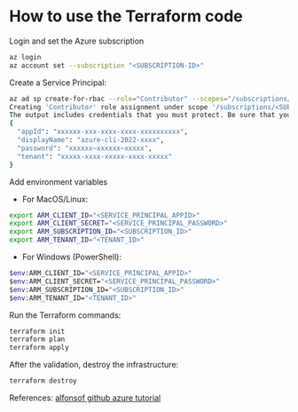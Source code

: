 # How to use the Terraform code

Login and set the Azure subscription

```bash
az login  
az account set --subscription "<SUBSCRIPTION-ID>"
```

Create a Service Principal:

```bash
az ad sp create-for-rbac --role="Contributor" --scopes="/subscriptions/<SUBSCRIPTION_ID>"
Creating 'Contributor' role assignment under scope '/subscriptions/<SUBSCRIPTION_ID>'
The output includes credentials that you must protect. Be sure that you do not include these credentials in your code or check the credentials into your source control. For more information, see https://aka.ms/azadsp-cli
{
  "appId": "xxxxxx-xxx-xxxx-xxxx-xxxxxxxxxx",
  "displayName": "azure-cli-2022-xxxx",
  "password": "xxxxxx~xxxxxx~xxxxx",
  "tenant": "xxxxx-xxxx-xxxxx-xxxx-xxxxx"
}
```

Add environment variables

* For MacOS/Linux:

```bash
export ARM_CLIENT_ID="<SERVICE_PRINCIPAL_APPID>"
export ARM_CLIENT_SECRET="<SERVICE_PRINCIPAL_PASSWORD>"
export ARM_SUBSCRIPTION_ID="<SUBSCRIPTION_ID>"
export ARM_TENANT_ID="<TENANT_ID>"
```

* For Windows (PowerShell):

```bash
$env:ARM_CLIENT_ID="<SERVICE_PRINCIPAL_APPID>"
$env:ARM_CLIENT_SECRET="<SERVICE_PRINCIPAL_PASSWORD>"
$env:ARM_SUBSCRIPTION_ID="<SUBSCRIPTION_ID>"
$env:ARM_TENANT_ID="<TENANT_ID>"
```

Run the Terraform commands:

```bash
terraform init
terraform plan
terraform apply
```

After the validation, destroy the infrastructure:

```bash
terraform destroy
```

References:
[alfonsof github azure tutorial](https://github.com/alfonsof/terraform-azure-examples/blob/master/code/01-hello-world/README.md)